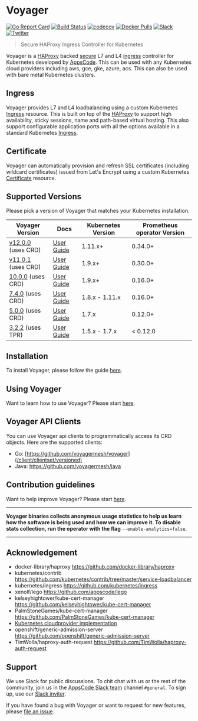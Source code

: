 # Voyager

[![Go Report Card](https://goreportcard.com/badge/voyagermesh.dev/voyager)](https://goreportcard.com/report/voyagermesh.dev/voyager)
[![Build Status](https://github.com/voyagermesh/voyager/workflows/CI/badge.svg)](https://github.com/voyagermesh/voyager/actions?workflow=CI)
[![codecov](https://codecov.io/gh/voyagermesh/voyager/branch/master/graph/badge.svg)](https://codecov.io/gh/voyagermesh/voyager)
[![Docker Pulls](https://img.shields.io/docker/pulls/appscode/voyager.svg)](https://hub.docker.com/r/appscode/voyager/)
[![Slack](https://slack.appscode.com/badge.svg)](https://slack.appscode.com)
[![Twitter](https://img.shields.io/twitter/follow/voyagermesh.svg?style=social&logo=twitter&label=Follow)](https://twitter.com/intent/follow?screen_name=voyagermesh)

> Secure HAProxy Ingress Controller for Kubernetes

Voyager is a [HAProxy](http://www.haproxy.org/) backed [secure](#certificate) L7 and L4 [ingress](#ingress) controller for Kubernetes developed by [AppsCode](https://appscode.com). This can be used with any Kubernetes cloud providers including aws, gce, gke, azure, acs. This can also be used with bare metal Kubernetes clusters.

## Ingress
Voyager provides L7 and L4 loadbalancing using a custom Kubernetes [Ingress](https://voyagermesh.com/docs/latest/guides/ingress/) resource. This is built on top of the [HAProxy](http://www.haproxy.org/) to support high availability, sticky sessions, name and path-based virtual hosting.
This also support configurable application ports with all the options available in a standard Kubernetes [Ingress](https://kubernetes.io/docs/concepts/services-networking/ingress/).

## Certificate
Voyager can automatically provision and refresh SSL certificates (including wildcard certificates) issued from Let's Encrypt using a custom Kubernetes [Certificate](https://voyagermesh.com/latest/guides/certificate/) resource.

## Supported Versions
Please pick a version of Voyager that matches your Kubernetes installation.

| Voyager Version                                                                             | Docs                                                                 | Kubernetes Version | Prometheus operator Version |
|---------------------------------------------------------------------------------------------|----------------------------------------------------------------------|--------------------|-----------------------------|
| [v12.0.0](https://github.com/voyagermesh/voyager/releases/tag/v12.0.0) (uses CRD)           | [User Guide](https://voyagermesh.com/docs/v12.0.0/)                  | 1.11.x+            | 0.34.0+                     |
| [v11.0.1](https://github.com/voyagermesh/voyager/releases/tag/v11.0.1) (uses CRD)           | [User Guide](https://voyagermesh.com/docs/v11.0.1/)                  | 1.9.x+             | 0.30.0+                     |
| [10.0.0](https://github.com/voyagermesh/voyager/releases/tag/10.0.0) (uses CRD)             | [User Guide](https://voyagermesh.com/docs/10.0.0/)                   | 1.9.x+             | 0.16.0+                     |
| [7.4.0](https://github.com/voyagermesh/voyager/releases/tag/7.4.0) (uses CRD)               | [User Guide](https://voyagermesh.com/docs/7.4.0/)                    | 1.8.x - 1.11.x     | 0.16.0+                     |
| [5.0.0](https://github.com/voyagermesh/voyager/releases/tag/5.0.0) (uses CRD)               | [User Guide](https://voyagermesh.com/docs/5.0.0/)                    | 1.7.x              | 0.12.0+                     |
| [3.2.2](https://github.com/voyagermesh/voyager/releases/tag/3.2.2) (uses TPR)               | [User Guide](https://github.com/voyagermesh/voyager/tree/3.2.2/docs) | 1.5.x - 1.7.x      | < 0.12.0                    |

## Installation
To install Voyager, please follow the guide [here](https://voyagermesh.com/docs/latest/setup/install/).

## Using Voyager
Want to learn how to use Voyager? Please start [here](https://voyagermesh.com/docs/latest/welcome/).

## Voyager API Clients
You can use Voyager api clients to programmatically access its CRD objects. Here are the supported clients:

- Go: [https://github.com/voyagermesh/voyager](/client/clientset/versioned)
- Java: https://github.com/voyagermesh/java

## Contribution guidelines
Want to help improve Voyager? Please start [here](https://voyagermesh.com/docs/latest/welcome/contributing/).

---

**Voyager binaries collects anonymous usage statistics to help us learn how the software is being used and how we can improve it.
To disable stats collection, run the operator with the flag** `--enable-analytics=false`.

---

## Acknowledgement
 - docker-library/haproxy https://github.com/docker-library/haproxy
 - kubernetes/contrib https://github.com/kubernetes/contrib/tree/master/service-loadbalancer
 - kubernetes/ingress https://github.com/kubernetes/ingress
 - xenolf/lego https://github.com/appscode/lego
 - kelseyhightower/kube-cert-manager https://github.com/kelseyhightower/kube-cert-manager
 - PalmStoneGames/kube-cert-manager https://github.com/PalmStoneGames/kube-cert-manager
 - [Kubernetes cloudprovider implementation](https://github.com/kubernetes/kubernetes/tree/master/pkg/cloudprovider)
 - openshift/generic-admission-server https://github.com/openshift/generic-admission-server
 - TimWolla/haproxy-auth-request https://github.com/TimWolla/haproxy-auth-request

## Support

We use Slack for public discussions. To chit chat with us or the rest of the community, join us in the [AppsCode Slack team](https://appscode.slack.com/messages/C0XQFLGRM/details/) channel `#general`. To sign up, use our [Slack inviter](https://slack.appscode.com/).

If you have found a bug with Voyager or want to request for new features, please [file an issue](https://github.com/voyagermesh/voyager/issues/new).
